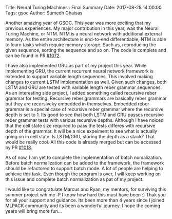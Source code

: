 Title: Neural Turing Machines : Final Summary
Date: 2017-08-28 14:00:00
Tags: gsoc
Author: Sumedh Ghaisas

Another amazing year of GSOC.
This year was more exciting that my previous experiences.
My major contribution in this year, was the Neural Turing Machine, or NTM.
NTM is a neural network with additional external memory.
As the entire architecture is end-to-end differentiable, NTM is able to learn tasks which require memory storage.
Such as, reproducing the given sequence, sorting the sequence and so on.
The code is complete and can be found in PR [#1072](https://github.com/mlpack/mlpack/pull/1072).

I have also implemented GRU as part of my project this year.
While implementing GRU, the current recurrent neural network framework is extended to support variable length sequences.
This involved making changes to current LSTM implementation as well.
Given such changes, both LSTM and GRU are tested with variable length reber grammar sequences.
As an interesting side project, I added something called recursive reber grammar for testing.
Recursive reber grammars are basically reber grammar but they are recursiveky embedded in themselves.
Embedded reber grammar is a special case of recursive reber grammar where the recursive depth is set to 1.
Its good to see that both LSTM and GRU passes recursive reber grammar tests with various recursive depths.
Although I have noiced that the cell state size required to pass the tests differes with recursive depth of the grammar.
It will be a nice expeiment to see what is actually going on in cell state.
Is LSTM/GRU, storing the depth as a stack? That would be really cool.
All this code is already merged but can be accessed by PR [#1018](https://github.com/mlpack/mlpack/pull/1018).

As of now, I am yet to complete the implementation of batch nomalization.
Before batch normalization can be added to the framework, the framework should be refactored to support batch mode.
A lot of people are helping to achieve this task.
Even though the program is over, I will keep working on this issue and complete batch normalization as pat of my project.

I would like to congratulate Marcus and Ryan, my mentors, for surviving this summer project wih me :P I know how hard this must have been :)
Thak you for all your support and guidance.
Its been more than 4 years since I joined MLPACK community and its been a wonderful journey.
I hope the coming years will bring more fun...
